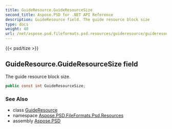 ```yaml
---
title: GuideResource.GuideResourceSize
second_title: Aspose.PSD for .NET API Reference
description: GuideResource field. The guide resource block size
type: docs
weight: 40
url: /net/aspose.psd.fileformats.psd.resources/guideresource/guideresourcesize/
---
```

{{< psd/tize >}}
## GuideResource.GuideResourceSize field

The guide resource block size.

```csharp
public const int GuideResourceSize;
```

### See Also

* class [GuideResource](../)
* namespace [Aspose.PSD.FileFormats.Psd.Resources](../../guideresource/)
* assembly [Aspose.PSD](../../../)


